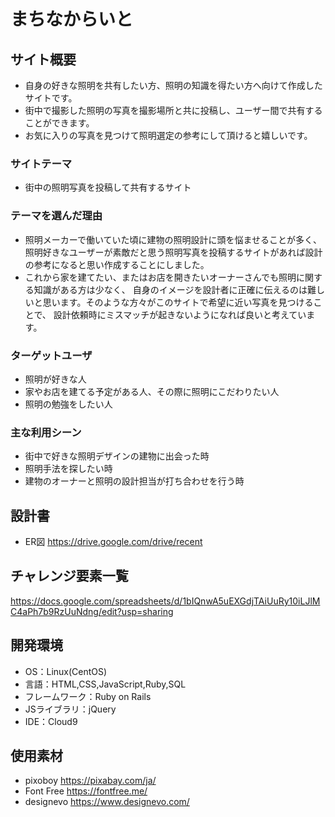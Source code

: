 # まちなからいと

## サイト概要
- 自身の好きな照明を共有したい方、照明の知識を得たい方へ向けて作成したサイトです。
- 街中で撮影した照明の写真を撮影場所と共に投稿し、ユーザー間で共有することができます。
- お気に入りの写真を見つけて照明選定の参考にして頂けると嬉しいです。

### サイトテーマ
- 街中の照明写真を投稿して共有するサイト

### テーマを選んだ理由
- 照明メーカーで働いていた頃に建物の照明設計に頭を悩ませることが多く、
照明好きなユーザーが素敵だと思う照明写真を投稿するサイトがあれば設計の参考になると思い作成することにしました。
- これから家を建てたい、またはお店を開きたいオーナーさんでも照明に関する知識がある方は少なく、
自身のイメージを設計者に正確に伝えるのは難しいと思います。そのような方々がこのサイトで希望に近い写真を見つけることで、
設計依頼時にミスマッチが起きないようになれば良いと考えています。

### ターゲットユーザ
- 照明が好きな人
- 家やお店を建てる予定がある人、その際に照明にこだわりたい人
- 照明の勉強をしたい人

### 主な利用シーン
- 街中で好きな照明デザインの建物に出会った時
- 照明手法を探したい時
- 建物のオーナーと照明の設計担当が打ち合わせを行う時

## 設計書
- ER図 https://drive.google.com/drive/recent

## チャレンジ要素一覧
https://docs.google.com/spreadsheets/d/1bIQnwA5uEXGdjTAiUuRy10iLJlMC4aPh7b9RzUuNdng/edit?usp=sharing

## 開発環境
- OS：Linux(CentOS)
- 言語：HTML,CSS,JavaScript,Ruby,SQL
- フレームワーク：Ruby on Rails
- JSライブラリ：jQuery
- IDE：Cloud9

## 使用素材
- pixoboy  https://pixabay.com/ja/
- Font Free  https://fontfree.me/
- designevo  https://www.designevo.com/
